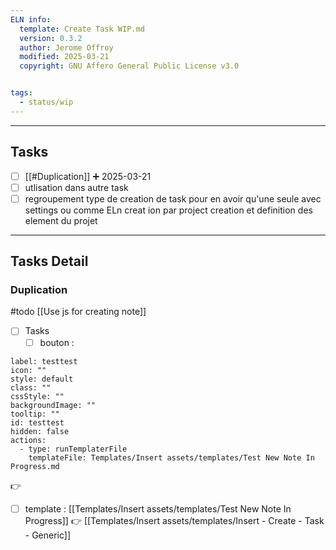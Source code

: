 ```yaml
---
ELN info:
  template: Create Task WIP.md
  version: 0.3.2
  author: Jerome Offroy
  modified: 2025-03-21
  copyright: GNU Affero General Public License v3.0


tags:
  - status/wip
---
```




---
## Tasks
- [ ] [[#Duplication]] ➕ 2025-03-21
- [ ] utlisation dans autre task 
- [ ] regroupement type de creation de task pour en avoir qu'une seule avec settings ou comme ELn creat ion par project creation et definition des element du projet 

---
## Tasks Detail


### Duplication
#todo
[[Use js for creating note]]

- [ ] Tasks
	- [ ] bouton : 
```meta-bind-button
label: testtest
icon: ""
style: default
class: ""
cssStyle: ""
backgroundImage: ""
tooltip: ""
id: testtest
hidden: false
actions:
  - type: runTemplaterFile
    templateFile: Templates/Insert assets/templates/Test New Note In Progress.md

```
👉

- [ ] template  : [[Templates/Insert assets/templates/Test New Note In Progress]] 👉 [[Templates/Insert assets/templates/Insert - Create - Task - Generic]]







